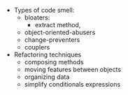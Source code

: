 
- Types of code smell:
	- bloaters:
		- extract method, 
	- object-oriented-abusers
	- change-preventers
	- couplers
- Refactoring techniques
	- composing methods
	- moving features between objects
	- organizing data
	- simplify conditionals expressions